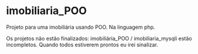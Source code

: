 # imobiliaria_POO
Projeto para uma imobiliária usando POO. Na linguagem php.

Os projetos não estão finalizados:
imobiliária_POO / imobiliaria_mysqli estão incompletos.
Quando todos estiverem prontos eu irei sinalizar.
